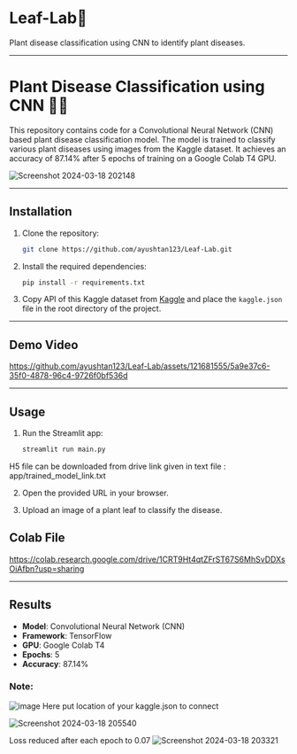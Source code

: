 # Leaf-Lab🌼
Plant disease classification using CNN to identify plant diseases.

---

# Plant Disease Classification using CNN 🌱🌿

This repository contains code for a Convolutional Neural Network (CNN) based plant disease classification model. The model is trained to classify various plant diseases using images from the Kaggle dataset. It achieves an accuracy of 87.14% after 5 epochs of training on a Google Colab T4 GPU.

![Screenshot 2024-03-18 202148](https://github.com/ayushtan123/Leaf-Lab/assets/121681555/24821296-efd2-4338-ba7f-3fc1fac91f5f)

<hr/>

## Installation

1. Clone the repository:

    ```bash
    git clone https://github.com/ayushtan123/Leaf-Lab.git
    ```

2. Install the required dependencies:

    ```bash
    pip install -r requirements.txt
    ```

3. Copy API of this Kaggle dataset from [Kaggle](https://www.kaggle.com/datasets/abdallahalidev/plantvillage-dataset) and place the `kaggle.json` file in the root directory of the project.
<hr/>

## Demo Video
https://github.com/ayushtan123/Leaf-Lab/assets/121681555/5a9e37c6-35f0-4878-96c4-9726f0bf536d

<hr/>

## Usage

1. Run the Streamlit app:

    ```bash
    streamlit run main.py
    ```
H5 file can be downloaded from drive link given in text file : app/trained_model_link.txt

2. Open the provided URL in your browser.

3. Upload an image of a plant leaf to classify the disease.

## Colab File
https://colab.research.google.com/drive/1CRT9Ht4qtZFrST67S6MhSvDDXsOiAfbn?usp=sharing

<hr/>

## Results

- **Model**: Convolutional Neural Network (CNN)
- **Framework**: TensorFlow
- **GPU**: Google Colab T4
- **Epochs**: 5
- **Accuracy**: 87.14%

### Note:
![image](https://github.com/ayushtan123/Leaf-Lab/assets/121681555/f697b2d0-4601-420a-aabb-ec48d5248535)
Here put location of your kaggle.json to connect

![Screenshot 2024-03-18 205540](https://github.com/ayushtan123/Leaf-Lab/assets/121681555/00854162-ee63-4331-9f27-e2f12abf3718)

Loss reduced after each epoch to 0.07
![Screenshot 2024-03-18 203321](https://github.com/ayushtan123/Leaf-Lab/assets/121681555/e9a8558f-f1bd-47ac-981d-0ce3b79b2af8)


